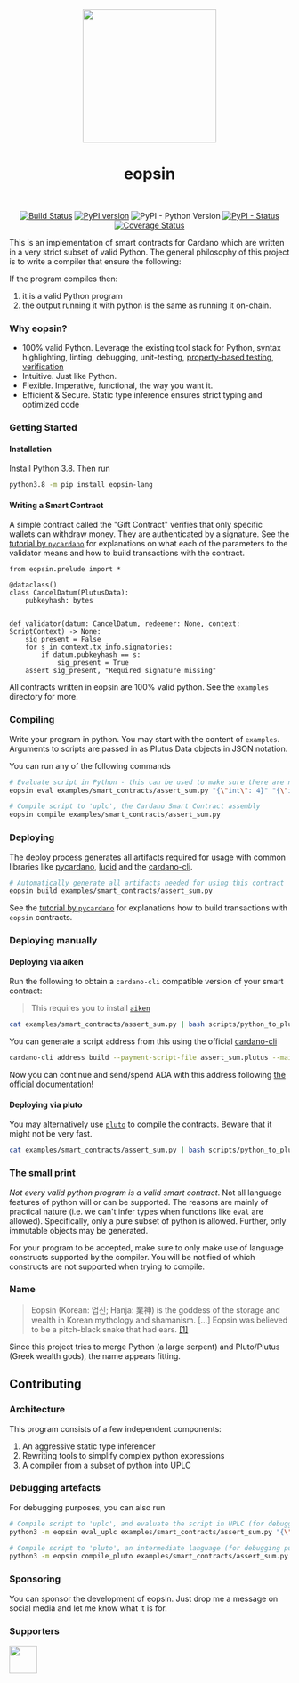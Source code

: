 
<div align="center">

<img  src="https://raw.githubusercontent.com/ImperatorLang/eopsin/c485feda7b5e7eb0d835f3ad39eed679b96aa05c/eopsin.png" width="240" />
<h1 style="text-align: center;">eopsin</h1></br>

[![Build Status](https://app.travis-ci.com/ImperatorLang/eopsin.svg?branch=master)](https://app.travis-ci.com/ImperatorLang/eopsin)
[![PyPI version](https://badge.fury.io/py/eopsin-lang.svg)](https://pypi.org/project/eopsin-lang/)
![PyPI - Python Version](https://img.shields.io/pypi/pyversions/eopsin-lang.svg)
[![PyPI - Status](https://img.shields.io/pypi/status/eopsin-lang.svg)](https://pypi.org/project/eopsin-lang/)
[![Coverage Status](https://coveralls.io/repos/github/ImperatorLang/eopsin/badge.svg?branch=master)](https://coveralls.io/github/ImperatorLang/eopsin?branch=master)

</div>

This is an implementation of smart contracts for Cardano which are written in a very strict subset of valid Python.
The general philosophy of this project is to write a compiler that 
ensure the following:

If the program compiles then:
1. it is a valid Python program
2. the output running it with python is the same as running it on-chain.

### Why eopsin?
- 100% valid Python. Leverage the existing tool stack for Python, syntax highlighting, linting, debugging, unit-testing, [property-based testing](https://hypothesis.readthedocs.io/), [verification](https://github.com/marcoeilers/nagini)
- Intuitive. Just like Python.
- Flexible. Imperative, functional, the way you want it.
- Efficient & Secure. Static type inference ensures strict typing and optimized code


### Getting Started

#### Installation

Install Python 3.8. Then run

```bash
python3.8 -m pip install eopsin-lang
```

#### Writing a Smart Contract

A simple contract called the "Gift Contract" verifies that only specific wallets can withdraw money.
They are authenticated by a signature.
See the [tutorial by `pycardano`](https://pycardano.readthedocs.io/en/latest/guides/plutus.html) for explanations on what each of the parameters to the validator means
and how to build transactions with the contract.

```python3
from eopsin.prelude import *

@dataclass()
class CancelDatum(PlutusData):
    pubkeyhash: bytes


def validator(datum: CancelDatum, redeemer: None, context: ScriptContext) -> None:
    sig_present = False
    for s in context.tx_info.signatories:
        if datum.pubkeyhash == s:
            sig_present = True
    assert sig_present, "Required signature missing"
```

All contracts written in eopsin are 100% valid python.
See the `examples` directory for more.

### Compiling

Write your program in python. You may start with the content of `examples`.
Arguments to scripts are passed in as Plutus Data objects in JSON notation.

You can run any of the following commands
```bash
# Evaluate script in Python - this can be used to make sure there are no obvious errors
eopsin eval examples/smart_contracts/assert_sum.py "{\"int\": 4}" "{\"int\": 38}" "{\"constructor\": 0, \"fields\": []}"

# Compile script to 'uplc', the Cardano Smart Contract assembly
eopsin compile examples/smart_contracts/assert_sum.py
```

### Deploying

The deploy process generates all artifacts required for usage with common libraries like [pycardano](https://github.com/Python-Cardano/pycardano), [lucid](https://github.com/spacebudz/lucid) and the [cardano-cli](https://github.com/input-output-hk/cardano-node).

```bash
# Automatically generate all artifacts needed for using this contract
eopsin build examples/smart_contracts/assert_sum.py
```

See the [tutorial by `pycardano`](https://pycardano.readthedocs.io/en/latest/guides/plutus.html) for explanations how to build transactions with `eopsin` contracts.

### Deploying manually

#### Deploying via aiken

Run the following to obtain a `cardano-cli` compatible version of your smart contract:

> This requires you to install [`aiken`](https://github.com/aiken-lang/aiken)

```bash
cat examples/smart_contracts/assert_sum.py | bash scripts/python_to_plutus_via_aiken.sh > assert_sum.plutus
```

You can generate a script address from this using the official [cardano-cli](https://github.com/input-output-hk/cardano-node#using-cardano-cli)
```bash
cardano-cli address build --payment-script-file assert_sum.plutus --mainnet
```

Now you can continue and send/spend ADA with this address following [the official documentation](https://github.com/input-output-hk/cardano-node/blob/master/doc/reference/plutus/plutus-spending-script-example.md)!

#### Deploying via pluto

You may alternatively use [`pluto`](https://github.com/Plutonomicon/pluto) to compile the contracts.
Beware that it might not be very fast.

```bash
cat examples/smart_contracts/assert_sum.py | bash scripts/python_to_plutus_via_pluto.sh > assert_sum.plutus
```


### The small print

_Not every valid python program is a valid smart contract_.
Not all language features of python will or can be supported.
The reasons are mainly of practical nature (i.e. we can't infer types when functions like `eval` are allowed).
Specifically, only a pure subset of python is allowed.
Further, only immutable objects may be generated.

For your program to be accepted, make sure to only make use of language constructs supported by the compiler.
You will be notified of which constructs are not supported when trying to compile.

### Name

> Eopsin (Korean: 업신; Hanja: 業神) is the goddess of the storage and wealth in Korean mythology and shamanism. 
> [...] Eopsin was believed to be a pitch-black snake that had ears. [[1]](https://en.wikipedia.org/wiki/Eopsin)

Since this project tries to merge Python (a large serpent) and Pluto/Plutus (Greek wealth gods), the name appears fitting.

## Contributing

### Architecture

This program consists of a few independent components:
1. An aggressive static type inferencer
2. Rewriting tools to simplify complex python expressions
3. A compiler from a subset of python into UPLC

### Debugging artefacts

For debugging purposes, you can also run

```bash
# Compile script to 'uplc', and evaluate the script in UPLC (for debugging purposes)
python3 -m eopsin eval_uplc examples/smart_contracts/assert_sum.py "{\"int\": 4}" "{\"int\": 38}" "{\"constructor\": 0, \"fields\": []}"

# Compile script to 'pluto', an intermediate language (for debugging purposes)
python3 -m eopsin compile_pluto examples/smart_contracts/assert_sum.py
```

### Sponsoring

You can sponsor the development of eopsin. Just drop me a message on social media and let me know what it is for.

### Supporters

<a href="https://github.com/MuesliSwapTeam/"><img  src="https://avatars.githubusercontent.com/u/91151317?v=4" width="50" /></a>
